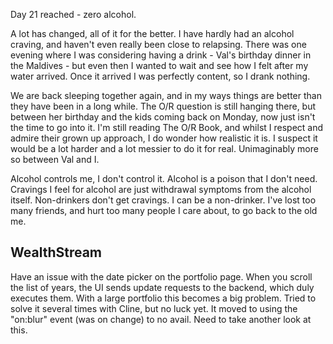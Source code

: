 Day 21 reached - zero alcohol.

A lot has changed, all of it for the better. I have hardly had an alcohol craving, and haven't even really been close to relapsing. There was one evening where I was considering having a drink - Val's birthday dinner in the Maldives - but even then I wanted to wait and see how I felt after my water arrived. Once it arrived I was perfectly content, so I drank nothing.

We are back sleeping together again, and in my ways things are better than they have been in a long while. The O/R question is still hanging there, but between her birthday and the kids coming back on Monday, now just isn't the time to go into it. I'm still reading The O/R Book, and whilst I respect and admire their grown up approach, I do wonder how realistic it is. I suspect it would be a lot harder and a lot messier to do it for real. Unimaginably more so between Val and I.

Alcohol controls me, I don't control it. Alcohol is a poison that I don't need. Cravings I feel for alcohol are just withdrawal symptoms from the alcohol itself. Non-drinkers don't get cravings. I can be a non-drinker. I've lost too many friends, and hurt too many people I care about, to go back to the old me. 

## WealthStream
Have an issue with the date picker on the portfolio page. When you scroll the list of years, the UI sends update requests to the backend, which duly executes them. With a large portfolio this becomes a big problem. Tried to solve it several times with Cline, but no luck yet. It moved to using the "on:blur" event (was on change) to no avail. Need to take another look at this.